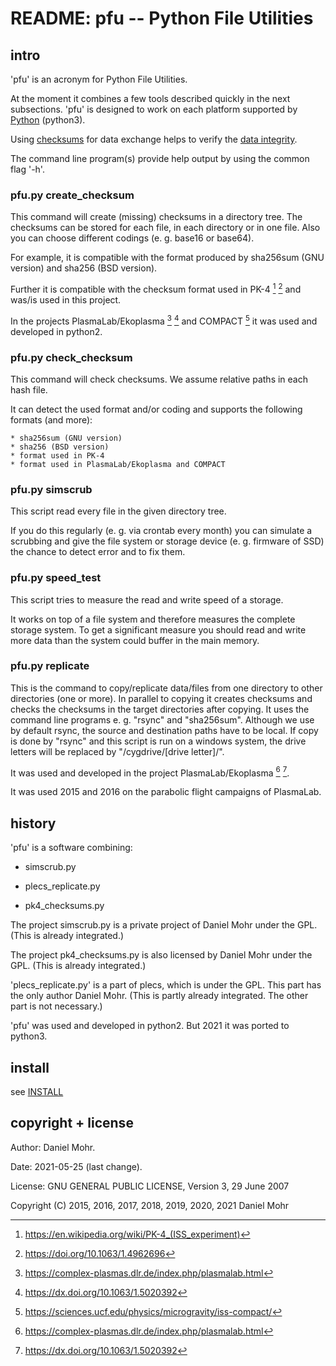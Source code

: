 # README: pfu -- Python File Utilities


## intro

'pfu' is an acronym for Python File Utilities.

At the moment it combines a few tools described quickly in the next subsections.
'pfu' is designed to work on each platform supported by
[Python](https://www.python.org/) (python3).

Using [checksums](https://en.wikipedia.org/wiki/Checksum)
for data exchange helps to verify the
[data integrity](https://en.wikipedia.org/wiki/Data_integrity).

The command line program(s) provide help output by using the common flag '-h'.


### pfu.py create_checksum

This command will create (missing) checksums in a directory tree.
The checksums can be stored for each file, in each directory or in one file.
Also you can choose different codings (e. g. base16 or base64).

For example, it is compatible with the format produced by 
sha256sum (GNU version) and sha256 (BSD version).

Further it is compatible with the checksum format used in PK-4 [^a] [^b]
and was/is used in this project.

[^a]: https://en.wikipedia.org/wiki/PK-4_(ISS_experiment)
[^b]: https://doi.org/10.1063/1.4962696

In the projects PlasmaLab/Ekoplasma [^c] [^d] and COMPACT [^e]
it was used and developed in python2.

[^c]: https://complex-plasmas.dlr.de/index.php/plasmalab.html
[^d]: https://dx.doi.org/10.1063/1.5020392
[^e]: https://sciences.ucf.edu/physics/microgravity/iss-compact/


### pfu.py check_checksum

This command will check checksums. We assume relative paths in each hash file.

It can detect the used format and/or coding and supports the following
formats (and more):

	* sha256sum (GNU version)
	* sha256 (BSD version)
	* format used in PK-4
	* format used in PlasmaLab/Ekoplasma and COMPACT


### pfu.py simscrub

This script read every file in the given directory tree.

If you do this regularly (e. g. via crontab every month) you can 
simulate a scrubbing and give the file system or storage device 
(e. g. firmware of SSD) the chance to detect error and to fix them.


### pfu.py speed_test

This script tries to measure the read and write speed of a storage.

It works on top of a file system and therefore measures the complete storage
system. To get a significant measure you should read and write more data
than the system could buffer in the main memory.


### pfu.py replicate

This is the command to copy/replicate data/files from one directory to other
directories (one or more). In parallel to copying it creates checksums and
checks the checksums in the target directories after copying. It uses the
command line programs e. g. "rsync" and "sha256sum". Although we use by
default rsync, the source and destination paths have to be local. If copy is
done by "rsync" and this script is run on a windows system, the drive letters
will be replaced by "/cygdrive/[drive letter]/".

It was used and developed in the project PlasmaLab/Ekoplasma [^f] [^g].

[^f]: https://complex-plasmas.dlr.de/index.php/plasmalab.html
[^g]: https://dx.doi.org/10.1063/1.5020392

It was used 2015 and 2016 on the parabolic flight campaigns of PlasmaLab.


## history

'pfu' is a software combining:

  * simscrub.py

  * plecs_replicate.py

  * pk4_checksums.py

The project simscrub.py is a private project of Daniel Mohr under the GPL.
(This is already integrated.)

The project pk4_checksums.py is also licensed by Daniel Mohr under the GPL.
(This is already integrated.)

'plecs_replicate.py' is a part of plecs, which is under the GPL. This part
has the only author Daniel Mohr.
(This is partly already integrated. The other part is not necessary.)

'pfu' was used and developed in python2. But 2021 it was ported to python3.


## install

see [INSTALL](INSTALL.txt)


## copyright + license

Author: Daniel Mohr.

Date: 2021-05-25 (last change).

License: GNU GENERAL PUBLIC LICENSE, Version 3, 29 June 2007

Copyright (C) 2015, 2016, 2017, 2018, 2019, 2020, 2021 Daniel Mohr
